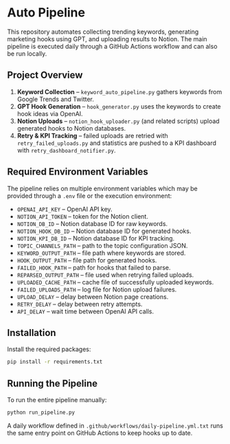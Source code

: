 # Auto Pipeline

This repository automates collecting trending keywords, generating marketing hooks using GPT, and uploading results to Notion. The main pipeline is executed daily through a GitHub Actions workflow and can also be run locally.

## Project Overview
1. **Keyword Collection** – `keyword_auto_pipeline.py` gathers keywords from Google Trends and Twitter.
2. **GPT Hook Generation** – `hook_generator.py` uses the keywords to create hook ideas via OpenAI.
3. **Notion Uploads** – `notion_hook_uploader.py` (and related scripts) upload generated hooks to Notion databases.
4. **Retry & KPI Tracking** – failed uploads are retried with `retry_failed_uploads.py` and statistics are pushed to a KPI dashboard with `retry_dashboard_notifier.py`.

## Required Environment Variables
The pipeline relies on multiple environment variables which may be provided through a `.env` file or the execution environment:

- `OPENAI_API_KEY` – OpenAI API key.
- `NOTION_API_TOKEN` – token for the Notion client.
- `NOTION_DB_ID` – Notion database ID for raw keywords.
- `NOTION_HOOK_DB_ID` – Notion database ID for generated hooks.
- `NOTION_KPI_DB_ID` – Notion database ID for KPI tracking.
- `TOPIC_CHANNELS_PATH` – path to the topic configuration JSON.
- `KEYWORD_OUTPUT_PATH` – file path where keywords are stored.
- `HOOK_OUTPUT_PATH` – file path for generated hooks.
- `FAILED_HOOK_PATH` – path for hooks that failed to parse.
- `REPARSED_OUTPUT_PATH` – file used when retrying failed uploads.
- `UPLOADED_CACHE_PATH` – cache file of successfully uploaded keywords.
- `FAILED_UPLOADS_PATH` – log file for Notion upload failures.
- `UPLOAD_DELAY` – delay between Notion page creations.
- `RETRY_DELAY` – delay between retry attempts.
- `API_DELAY` – wait time between OpenAI API calls.

## Installation
Install the required packages:

```bash
pip install -r requirements.txt
```

## Running the Pipeline
To run the entire pipeline manually:

```bash
python run_pipeline.py
```

A daily workflow defined in `.github/workflows/daily-pipeline.yml.txt` runs the same entry point on GitHub Actions to keep hooks up to date.
